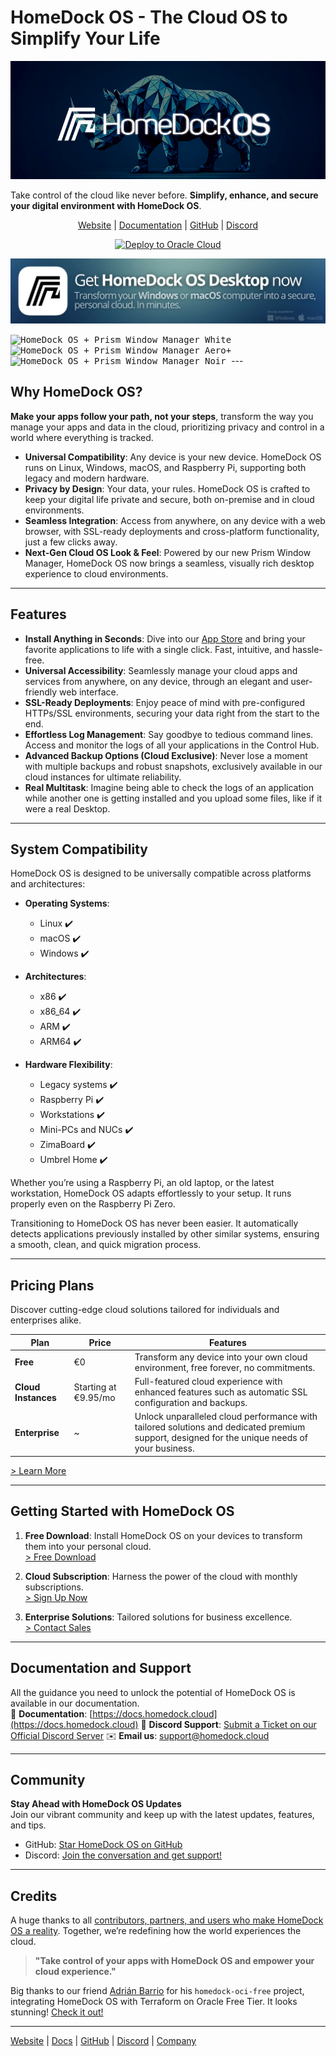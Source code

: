 # HomeDock OS - The Cloud OS to Simplify Your Life

![HomeDock OS Banner](https://raw.githubusercontent.com/BansheeTech/Logo/refs/heads/main/homedock-os/hdos-banner-rhino.png)

Take control of the cloud like never before. **Simplify, enhance, and secure your digital environment with HomeDock OS**.

<p align="center">
  <a href="https://www.homedock.cloud">Website</a> | 
  <a href="https://docs.homedock.cloud">Documentation</a> | 
  <a href="https://github.com/BansheeTech/HomeDockOS">GitHub</a> |
  <a href="https://discord.gg/Zj3JCYsRWw">Discord</a>
</p>

<p align="center">
  <a href="https://cloud.oracle.com/resourcemanager/stacks/create?zipUrl=https://github.com/statickidz/homedock-oci-free/archive/refs/heads/main.zip">
  <img alt="Deploy to Oracle Cloud" src="https://camo.githubusercontent.com/c727d41bca2c71a90844a36f981f17d55fb44a08a9f3f98cd2e9e4c9f157cadc/68747470733a2f2f6f63692d7265736f757263656d616e616765722d706c7567696e2e706c7567696e732e6f63692e6f7261636c65636c6f75642e636f6d2f6c61746573742f6465706c6f792d746f2d6f7261636c652d636c6f75642e737667" style="max-width:100%;">
  </a>
</p>

<kbd>
  <a href="https://github.com/BansheeTech/HomeDock-OS-Desktop-Releases">
    <p align="center">
      <img alt="Get HomeDock OS Desktop now" src="https://raw.githubusercontent.com/BansheeTech/Logo/refs/heads/main/homedock-os/desktop_banner.webp" style="max-width:100%;">
    </p>
  </a>
</kbd>

<kbd>
  <img alt="HomeDock OS + Prism Window Manager White" src="https://raw.githubusercontent.com/BansheeTech/Logo/refs/heads/main/homedock-os/hdos-prism-window-manager-1.png" style="max-width:100%;">
</kbd>

<kbd>
  <img alt="HomeDock OS + Prism Window Manager Aero+" src="https://raw.githubusercontent.com/BansheeTech/Logo/refs/heads/main/homedock-os/hdos-prism-window-manager-2.png" style="max-width:100%;">
</kbd>

<kbd>
  <img alt="HomeDock OS + Prism Window Manager Noir" src="https://raw.githubusercontent.com/BansheeTech/Logo/refs/heads/main/homedock-os/hdos-prism-window-manager-3.png" style="max-width:100%;">
</kbd>
---

## Why HomeDock OS?

**Make your apps follow your path, not your steps**, transform the way you manage your apps and data in the cloud, prioritizing privacy and control in a world where everything is tracked.

- **Universal Compatibility**: Any device is your new device. HomeDock OS runs on Linux, Windows, macOS, and Raspberry Pi, supporting both legacy and modern hardware.
- **Privacy by Design**: Your data, your rules. HomeDock OS is crafted to keep your digital life private and secure, both on-premise and in cloud environments.
- **Seamless Integration**: Access from anywhere, on any device with a web browser, with SSL-ready deployments and cross-platform functionality, just a few clicks away.
- **Next-Gen Cloud OS Look & Feel**: Powered by our new Prism Window Manager, HomeDock OS now brings a seamless, visually rich desktop experience to cloud environments.

---

## Features

- **Install Anything in Seconds**: Dive into our [App Store](https://www.homedock.cloud/apps/) and bring your favorite applications to life with a single click. Fast, intuitive, and hassle-free.
- **Universal Accessibility**: Seamlessly manage your cloud apps and services from anywhere, on any device, through an elegant and user-friendly web interface.
- **SSL-Ready Deployments**: Enjoy peace of mind with pre-configured HTTPs/SSL environments, securing your data right from the start to the end.
- **Effortless Log Management**: Say goodbye to tedious command lines. Access and monitor the logs of all your applications in the Control Hub.
- **Advanced Backup Options (Cloud Exclusive)**: Never lose a moment with multiple backups and robust snapshots, exclusively available in our cloud instances for ultimate reliability.
- **Real Multitask**: Imagine being able to check the logs of an application while another one is getting installed and you upload some files, like if it were a real Desktop.

---

## System Compatibility

HomeDock OS is designed to be universally compatible across platforms and architectures:

- **Operating Systems**:

  - Linux ✔️
  - macOS ✔️
  - Windows ✔️

- **Architectures**:

  - x86 ✔️
  - x86_64 ✔️
  - ARM ✔️
  - ARM64 ✔️

- **Hardware Flexibility**:
  - Legacy systems ✔️
  - Raspberry Pi ✔️
  - Workstations ✔️
  - Mini-PCs and NUCs ✔️
  - ZimaBoard ✔️
  - Umbrel Home ✔️

Whether you’re using a Raspberry Pi, an old laptop, or the latest workstation, HomeDock OS adapts effortlessly to your setup. It runs properly even on the Raspberry Pi Zero.

Transitioning to HomeDock OS has never been easier. It automatically detects applications previously installed by other similar systems, ensuring a smooth, clean, and quick migration process.

---

## Pricing Plans

Discover cutting-edge cloud solutions tailored for individuals and enterprises alike.

| Plan                | Price                | Features                                                                                                                                     |
| ------------------- | -------------------- | -------------------------------------------------------------------------------------------------------------------------------------------- |
| **Free**            | €0                   | Transform any device into your own cloud environment, free forever, no commitments.                                                          |
| **Cloud Instances** | Starting at €9.95/mo | Full-featured cloud experience with enhanced features such as automatic SSL configuration and backups.                                       |
| **Enterprise**      | ~                    | Unlock unparalleled cloud performance with tailored solutions and dedicated premium support, designed for the unique needs of your business. |

[> Learn More](https://www.homedock.cloud/#get-homedock)

---

## Getting Started with HomeDock OS

1. **Free Download**: Install HomeDock OS on your devices to transform them into your personal cloud.  
   [> Free Download](https://get.homedock.cloud)

2. **Cloud Subscription**: Harness the power of the cloud with monthly subscriptions.  
   [> Sign Up Now](https://dashboard.homedock.cloud)

3. **Enterprise Solutions**: Tailored solutions for business excellence.  
   [> Contact Sales](https://www.homedock.cloud/contact)

---

## Documentation and Support

All the guidance you need to unlock the potential of HomeDock OS is available in our documentation.  
📘 **Documentation**: [https://docs.homedock.cloud](https://docs.homedock.cloud)
🛟 **Discord Support**: [Submit a Ticket on our Official Discord Server](https://discord.gg/Zj3JCYsRWw)
✉️ **Email us**: [support@homedock.cloud](mailto:support@homedock.cloud)

---

## Community

**Stay Ahead with HomeDock OS Updates**  
Join our vibrant community and keep up with the latest updates, features, and tips.

- GitHub: [Star HomeDock OS on GitHub](https://github.com/BansheeTech/HomeDockOS)
- Discord: [Join the conversation and get support!](https://discord.gg/Zj3JCYsRWw)

---

## Credits

A huge thanks to all [contributors, partners, and users who make HomeDock OS a reality](https://docs.homedock.cloud/others/special-thanks/). Together, we’re redefining how the world experiences the cloud.

> **"Take control of your apps with HomeDock OS and empower your cloud experience."**

Big thanks to our friend [Adrián Barrio](https://github.com/statickidz) for his `homedock-oci-free` project, integrating HomeDock OS with Terraform on Oracle Free Tier. It looks stunning! [Check it out!](https://github.com/statickidz/homedock-oci-free)

---

[Website](https://www.homedock.cloud) | [Docs](https://docs.homedock.cloud) | [GitHub](https://github.com/BansheeTech/HomeDockOS) | [Discord](https://discord.gg/Zj3JCYsRWw) | [Company](https://www.banshee.pro)
